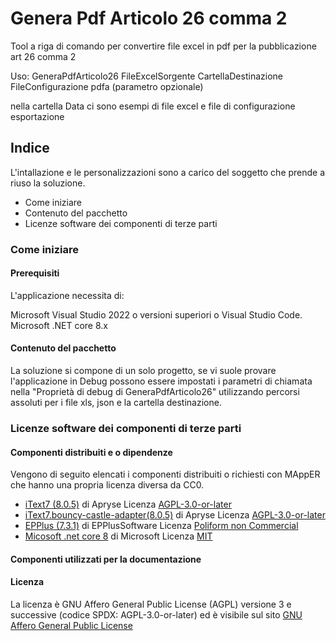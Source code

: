 ﻿# Genera Pdf Articolo 26 comma 2 

Tool a riga di comando per convertire file excel in pdf per la pubblicazione art 26 comma 2

Uso: GeneraPdfArticolo26 FileExcelSorgente CartellaDestinazione FileConfigurazione pdfa (parametro opzionale)

nella cartella Data ci sono esempi di file excel e file di configurazione esportazione


## Indice

L'intallazione e le personalizzazioni sono a carico del soggetto che prende a riuso la soluzione.

- Come iniziare
- Contenuto del pacchetto
- Licenze software dei componenti di terze parti

### Come iniziare

#### Prerequisiti
L'applicazione necessita di:

Microsoft Visual Studio 2022 o versioni superiori o Visual Studio Code.\
Microsoft .NET core 8.x

#### Contenuto del pacchetto
La soluzione si compone di un solo progetto, se vi suole provare l'applicazione in Debug possono essere impostati i parametri di chiamata nella "Proprietà di debug di GeneraPdfArticolo26" utilizzando percorsi assoluti per i file xls, json e la cartella destinazione.

### Licenze software dei componenti di terze parti
#### Componenti distribuiti e o dipendenze
Vengono di seguito elencati i componenti distribuiti o richiesti con MAppER che hanno una propria licenza diversa da CC0.

- [iText7 (8.0.5)](https://itextpdf.com/) di Apryse Licenza [AGPL-3.0-or-later](https://www.gnu.org/licenses/agpl-3.0.html) 
- [iText7.bouncy-castle-adapter(8.0.5)](https://itextpdf.com/) di Apryse Licenza [AGPL-3.0-or-later](https://www.gnu.org/licenses/agpl-3.0.html)
- [EPPlus (7.3.1)](https://epplussoftware.com/) di EPPlusSoftware Licenza [Poliform non Commercial](https://polyformproject.org/licenses/noncommercial/1.0.0)
- [Micosoft .net core 8](https://microsoft.com/) di Microsoft Licenza [MIT](https://mit-license.org/)



#### Componenti utilizzati per la documentazione


#### Licenza
La licenza è GNU Affero General Public License (AGPL) versione 3 e successive (codice SPDX: AGPL-3.0-or-later) ed è visibile sul sito [GNU Affero General Public License](https://www.gnu.org/licenses/agpl-3.0.html) 